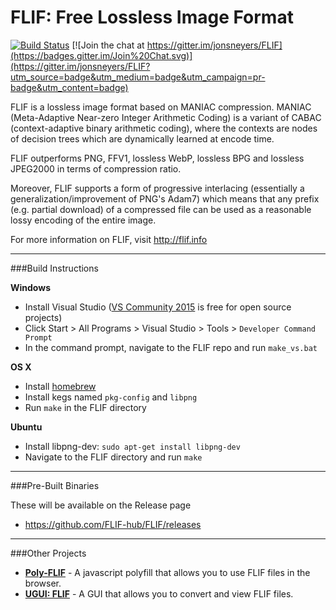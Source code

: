 # FLIF: Free Lossless Image Format

[![Build Status](https://travis-ci.org/FLIF-hub/FLIF.svg?branch=master)](https://travis-ci.org/FLIF-hub/FLIF)
[![Join the chat at https://gitter.im/jonsneyers/FLIF](https://badges.gitter.im/Join%20Chat.svg)](https://gitter.im/jonsneyers/FLIF?utm_source=badge&utm_medium=badge&utm_campaign=pr-badge&utm_content=badge)


FLIF is a lossless image format based on MANIAC compression. MANIAC (Meta-Adaptive Near-zero Integer Arithmetic Coding) is a variant of CABAC (context-adaptive binary arithmetic coding), where the contexts are nodes of decision trees which are dynamically learned at encode time.

FLIF outperforms PNG, FFV1, lossless WebP, lossless BPG and lossless JPEG2000 in terms of compression ratio.

Moreover, FLIF supports a form of progressive interlacing (essentially a generalization/improvement of PNG's Adam7) which means that any prefix (e.g. partial download) of a compressed file can be used as a reasonable lossy encoding of the entire image.

For more information on FLIF, visit http://flif.info

* * *

###Build Instructions

**Windows**

* Install Visual Studio
  ([VS Community 2015](https://www.visualstudio.com/en-us/products/free-developer-offers-vs.aspx)
  is free for open source projects)
* Click Start > All Programs > Visual Studio > Tools > `Developer Command Prompt`
* In the command prompt, navigate to the FLIF repo and run `make_vs.bat`

**OS X**

* Install [homebrew](http://brew.sh)
* Install kegs named `pkg-config` and `libpng`
* Run `make` in the FLIF directory

**Ubuntu**

* Install libpng-dev: `sudo apt-get install libpng-dev`
* Navigate to the FLIF directory and run `make`

* * *

###Pre-Built Binaries

These will be available on the Release page

* https://github.com/FLIF-hub/FLIF/releases

* * *

###Other Projects

* **[Poly-FLIF](https://uprootlabs.github.io/poly-flif)** - A javascript polyfill that allows you to use FLIF files in the browser.
* **[UGUI: FLIF](https://github.com/FLIF-hub/UGUI_FLIF/releases)** - A GUI that allows you to convert and view FLIF files.
